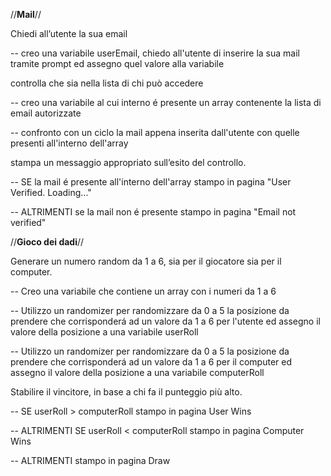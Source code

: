 
//************Mail************//

Chiedi all’utente la sua email

-- creo una variabile userEmail, chiedo all'utente di inserire la sua mail tramite prompt ed assegno quel valore alla variabile

controlla che sia nella lista di chi può accedere

-- creo una variabile al cui interno é presente un array contenente la lista di email autorizzate

-- confronto con un ciclo la mail appena inserita dall'utente con quelle presenti all'interno dell'array

stampa un messaggio appropriato sull’esito del controllo.

-- SE la mail é presente all'interno dell'array stampo in pagina "User Verified. Loading..."

-- ALTRIMENTI se la mail non é presente stampo in pagina "Email not verified"



//************Gioco dei dadi************//

Generare un numero random da 1 a 6, sia per il giocatore sia per il computer.

-- Creo una variabile che contiene un array con i numeri da 1 a 6

-- Utilizzo un randomizer per randomizzare da 0 a 5 la posizione da prendere che corrisponderá ad un valore da 1 a 6 per l'utente ed assegno il valore della posizione a una variabile userRoll

-- Utilizzo un randomizer per randomizzare da 0 a 5 la posizione da prendere che corrisponderá ad un valore da 1 a 6 per il computer ed assegno il valore della posizione a una variabile computerRoll

Stabilire il vincitore, in base a chi fa il punteggio più alto.

-- SE userRoll > computerRoll stampo in pagina User Wins

-- ALTRIMENTI SE userRoll < computerRoll stampo in pagina Computer Wins

-- ALTRIMENTI stampo in pagina Draw


